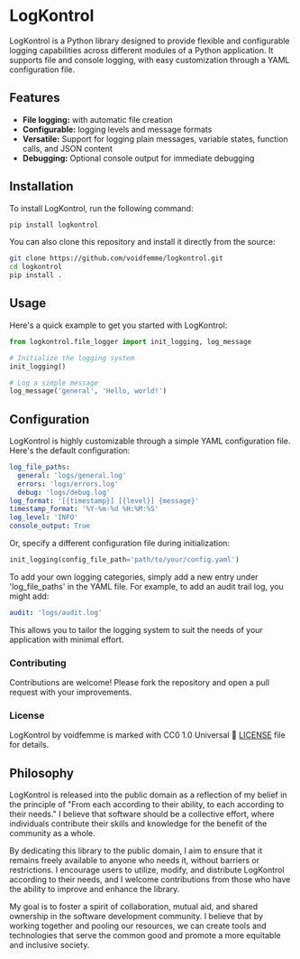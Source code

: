 # LogKontrol

LogKontrol is a Python library designed to provide flexible and configurable logging capabilities across different modules of a Python application. It supports file and console logging, with easy customization through a YAML configuration file.

## Features

- **File logging:** with automatic file creation
- **Configurable:** logging levels and message formats
- **Versatile:** Support for logging plain messages, variable states, function calls, and JSON content
- **Debugging:** Optional console output for immediate debugging

## Installation

To install LogKontrol, run the following command:

```bash
pip install logkontrol
```

You can also clone this repository and install it directly from the source:

```bash
git clone https://github.com/voidfemme/logkontrol.git
cd logkontrol
pip install .
```

## Usage

Here's a quick example to get you started with LogKontrol:

```python
from logkontrol.file_logger import init_logging, log_message

# Initialize the logging system
init_logging()

# Log a simple message
log_message('general', 'Hello, world!')
```

## Configuration

LogKontrol is highly customizable through a simple YAML configuration file. Here's the default configuration:

```yaml
log_file_paths:
  general: 'logs/general.log'
  errors: 'logs/errors.log'
  debug: 'logs/debug.log'
log_format: '[{timestamp}] [{level}] {message}'
timestamp_format: '%Y-%m-%d %H:%M:%S'
log_level: 'INFO'
console_output: True
```

Or, specify a different configuration file during initialization:

```python
init_logging(config_file_path='path/to/your/config.yaml')
```

To add your own logging categories, simply add a new entry under 'log_file_paths' in the
YAML file. For example, to add an audit trail log, you might add:

```yaml
audit: 'logs/audit.log'
```

This allows you to tailor the logging system to suit the needs of your application with
minimal effort.

### Contributing

Contributions are welcome! Please fork the repository and open a pull request with your
improvements.

### License

LogKontrol by voidfemme is marked with CC0 1.0 Universal 💖
[LICENSE](LICENSE) file for details.

## Philosophy

LogKontrol is released into the public domain as a reflection of my belief in the principle
of "From each according to their ability, to each according to their needs." I believe that
software should be a collective effort, where individuals contribute their skills and knowledge
for the benefit of the community as a whole.

By dedicating this library to the public domain, I aim to ensure that it remains freely
available to anyone who needs it, without barriers or restrictions. I encourage users to
utilize, modify, and distribute LogKontrol according to their needs, and I welcome
contributions from those who have the ability to improve and enhance the library.

My goal is to foster a spirit of collaboration, mutual aid, and shared ownership in the
software development community. I believe that by working together and pooling our
resources, we can create tools and technologies that serve the common good and promote a more
equitable and inclusive society.
